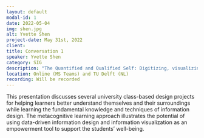 ```yaml
---
layout: default
modal-id: 1
date: 2022-05-04
img: shen.jpg
alt: Yvette Shen
project-date: May 31st, 2022
client: 
title: Conversation 1
speaker: Yvette Shen
category: SIG
description: "The Quantified and Qualified Self: Digitizing, visualizing, & introspection"
location: Online (MS Teams) and TU Delft (NL) 
recording: Will be recorded
---
```


This presentation discusses several university class-based design projects for helping learners better understand themselves and their surroundings while learning the fundamental knowledge and techniques of information design. The metacognitive learning approach illustrates the potential of using data-driven information design and information visualization as an empowerment tool to support the students’ well-being.